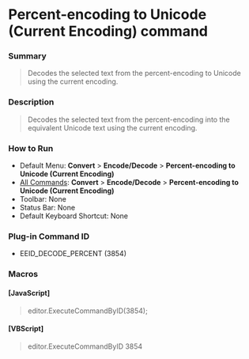# Percent-encoding to Unicode (Current Encoding) command

### Summary

> Decodes the selected text from the percent-encoding to Unicode using the current encoding.

### Description

> Decodes the selected text from the percent-encoding into the equivalent Unicode text using the current encoding.

### How to Run

- Default Menu: **Convert** \> **Encode/Decode** \> **Percent-encoding to Unicode (Current Encoding)**
- [All Commands](../tools/all_commands): **Convert** \> **Encode/Decode** \> **Percent-encoding to Unicode (Current Encoding)**
- Toolbar:
None
- Status Bar: None
- Default Keyboard Shortcut: None

### Plug-in Command ID

- EEID\_DECODE\_PERCENT (3854)

### Macros

#### \[JavaScript\]

> editor.ExecuteCommandByID(3854);

#### \[VBScript\]

> editor.ExecuteCommandByID 3854
